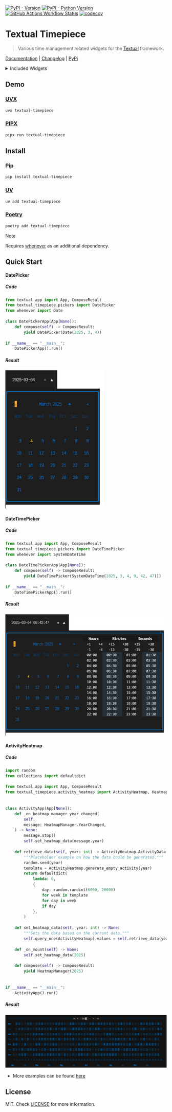 [![PyPI - Version](https://img.shields.io/pypi/v/textual-timepiece)](https://pypi.org/project/textual-timepiece/)
[![PyPI - Python Version](https://img.shields.io/pypi/pyversions/textual-timepiece?link=https%3A%2F%2Fpypi.org%2Fproject%2Ftextual-timepiece%2F)](https://pypi.org/project/textual-timepiece/)
[![GitHub Actions Workflow Status](https://img.shields.io/github/actions/workflow/status/ddkasa/textual-timepiece/ci.yaml?link=https%3A%2F%2Fgithub.com%2Fddkasa%2Ftextual-timepiece%2Factions%2Fworkflows%2Fci.yaml)](https://github.com/ddkasa/textual-timepiece/actions/workflows/ci.yaml)
[![codecov](https://codecov.io/github/ddkasa/textual-timepiece/graph/badge.svg?token=47OPXLN8J6)](https://codecov.io/github/ddkasa/textual-timepiece)

# Textual Timepiece

> Various time management related widgets for the [Textual](https://github.com/Textualize/textual) framework.

[Documentation](https://ddkasa.github.io/textual-timepiece/) | [Changelog](/docs/CHANGELOG.md) | [PyPi](https://pypi.org/project/textual-timepiece/)

<details>
<summary>Included Widgets</summary>

| Pickers                                                                                                                                  | Description                                                     |
| :--------------------------------------------------------------------------------------------------------------------------------------- | :-------------------------------------------------------------- |
| [DatePicker](https://ddkasa.github.io/textual-timepiece/reference/pickers/#textual_timepiece.pickers.DatePicker)                         | A visual date picker with an input and overlay.                 |
| [DurationPicker](https://ddkasa.github.io/textual-timepiece/reference/pickers/#textual_timepiece.pickers.DurationPicker)                 | Visual duration picker with duration up to 99 hours.            |
| [TimePicker](https://ddkasa.github.io/textual-timepiece/reference/pickers/#textual_timepiece.pickers.TimePicker)                         | Visual time picker for setting a time in a 24 hour clock.       |
| [DateTimePicker](https://ddkasa.github.io/textual-timepiece/reference/pickers/#textual_timepiece.pickers.DateTimePicker)                 | Datetime picker that combines a date and time.                  |
| [DateRangePicker](https://ddkasa.github.io/textual-timepiece/reference/pickers/#textual_timepiece.pickers.DateRangePicker)               | Date range picker for picking an interval between two dates.    |
| [DateTimeRangePicker](https://ddkasa.github.io/textual-timepiece/reference/pickers/#textual_timepiece.pickers.DateTimeRangePicker)       | Range picker for picking an interval between two times.         |
| [DateTimeDurationPicker](https://ddkasa.github.io/textual-timepiece/reference/pickers/#textual_timepiece.pickers.DateTimeDurationPicker) | Pick an interval between two times, including a duration input. |

| Activity Heatmap                                                                                                                             | Description                                                                           |
| :------------------------------------------------------------------------------------------------------------------------------------------- | :------------------------------------------------------------------------------------ |
| [ActivityHeatmap](https://ddkasa.github.io/textual-timepiece/reference/activity_heatmap/#textual_timepiece.activity_heatmap.ActivityHeatmap) | Activity Heatmap for displaying yearly data similar to the GitHub contribution graph. |
| [HeatmapManager](https://ddkasa.github.io/textual-timepiece/reference/activity_heatmap/#textual_timepiece.activity_heatmap.HeatmapManager)   | Widget for browsing the Activity Heatmap with yearly navigation builtin.              |

| Timeline                                                                                                                                               | Description                                                       |
| :----------------------------------------------------------------------------------------------------------------------------------------------------- | :---------------------------------------------------------------- |
| [HorizontalEntry](https://ddkasa.github.io/textual-timepiece/reference/timeline/#textual_timepiece.timeline.HorizontalEntry)                           | Horizontal entry for a horizontal timeline layout.                |
| [HorizontalRuler](https://ddkasa.github.io/textual-timepiece/reference/timeline/#textual_timepiece.timeline.HorizontalRuler)                           | Horizontal ruler for marking horizontal timelines.                |
| [HorizontalTimeline](https://ddkasa.github.io/textual-timepiece/reference/timeline/#textual_timepiece.timeline.HorizontalTimeline)                     | Basic timeline widget that displays entries in a horizontal view. |
| [HorizontalTimelineNavigation](https://ddkasa.github.io/textual-timepiece/reference/timeline/#textual_timepiece.timeline.HorizontalTimelineNavigation) | Horizontal widget containing a horizontal timeline and header.    |
| [RuledHorizontalTimeline](https://ddkasa.github.io/textual-timepiece/reference/timeline/#textual_timepiece.timeline.RuledHorizontalTimeline)           | Ruled horizontal timeline with markers.                           |
| [RuledVerticalTimeline](https://ddkasa.github.io/textual-timepiece/reference/timeline/#textual_timepiece.timeline.RuledVerticalTimeline)               | Ruled vertical timeline with markers.                             |
| [VerticalEntry](https://ddkasa.github.io/textual-timepiece/reference/timeline/#textual_timepiece.timeline.VerticalEntry)                               | Vertical entry for a vertical timeline layout.                    |
| [VerticalRuler](https://ddkasa.github.io/textual-timepiece/reference/timeline/#textual_timepiece.timeline.VerticalRuler)                               | Vertical ruler for marking vertical timelines.                    |
| [VerticalTimeline](https://ddkasa.github.io/textual-timepiece/reference/timeline/#textual_timepiece.timeline.VerticalTimeline)                         | Basic timeline widget that displays entries in a vertical view.   |
| [VerticalTimelineNavigation](https://ddkasa.github.io/textual-timepiece/reference/timeline/#textual_timepiece.timeline.VerticalTimelineNavigation)     | Vertical widget containing a vertical timeline and header.        |

| Selector                                                                                                                   | Description                                                           |
| :------------------------------------------------------------------------------------------------------------------------- | :-------------------------------------------------------------------- |
| [DateSelect](https://ddkasa.github.io/textual-timepiece/reference/selectors/#textual_timepiece.pickers.DateSelect)         | Date selection widget with calendar panes.                            |
| [TimeSelect](https://ddkasa.github.io/textual-timepiece/reference/selectors/#textual_timepiece.pickers.TimeSelect)         | Time selection widget with various times in 30 minute intervals.      |
| [DurationSelect](https://ddkasa.github.io/textual-timepiece/reference/selectors/#textual_timepiece.pickers.DurationSelect) | Duration selection widget with modifiers for adjust time or duration. |

| Input                                                                                                                | Description                                                    |
| :------------------------------------------------------------------------------------------------------------------- | :------------------------------------------------------------- |
| [DateInput](https://ddkasa.github.io/textual-timepiece/reference/input/#textual_timepiece.pickers.DateInput)         | Date input which takes in a iso-format date.                   |
| [TimeInput](https://ddkasa.github.io/textual-timepiece/reference/input/#textual_timepiece.pickers.TimeInput)         | Time input that takes in 24 hour clocked in a HH:MM:SS format. |
| [DurationInput](https://ddkasa.github.io/textual-timepiece/reference/input/#textual_timepiece.pickers.DurationInput) | Duration input with a duration up to 99 hours.                 |
| [DateTimeInput](https://ddkasa.github.io/textual-timepiece/reference/input/#textual_timepiece.pickers.DateTimeInput) | An input with a combination of a date and time in iso-format.  |

</details>

## Demo

### [UVX](https://docs.astral.sh/uv/)

```sh
uvx textual-timepiece
```

### [PIPX](https://github.com/pypa/pipx)

```sh
pipx run textual-timepiece
```

## Install

### Pip

```sh
pip install textual-timepiece
```

### [UV](https://docs.astral.sh/uv/)

```sh
uv add textual-timepiece
```

### [Poetry](https://python-poetry.org)

```sh
poetry add textual-timepiece
```

> [!NOTE]
> Requires [whenever](https://github.com/ariebovenberg/whenever) as an additional dependency.

## Quick Start

#### DatePicker

##### Code

```py
from textual.app import App, ComposeResult
from textual_timepiece.pickers import DatePicker
from whenever import Date

class DatePickerApp(App[None]):
    def compose(self) -> ComposeResult:
        yield DatePicker(Date(2025, 3, 4))

if __name__ == "__main__":
    DatePickerApp().run()
```

##### Result

![DateTimePicker Example](https://github.com/ddkasa/textual-timepiece/blob/main/docs/media/images/date-picker-example.png)

#### DateTimePicker

##### Code

```py
from textual.app import App, ComposeResult
from textual_timepiece.pickers import DateTimePicker
from whenever import SystemDateTime

class DateTimePickerApp(App[None]):
    def compose(self) -> ComposeResult:
        yield DateTimePicker(SystemDateTime(2025, 3, 4, 9, 42, 47)))

if __name__ == "__main__":
    DateTimePickerApp().run()
```

##### Result

![DatePicker Example](https://github.com/ddkasa/textual-timepiece/blob/main/docs/media/images/datetime-picker-example.png)

#### ActivityHeatmap

##### Code

```py
import random
from collections import defaultdict

from textual.app import App, ComposeResult
from textual_timepiece.activity_heatmap import ActivityHeatmap, HeatmapManager


class ActivityApp(App[None]):
    def _on_heatmap_manager_year_changed(
        self,
        message: HeatmapManager.YearChanged,
    ) -> None:
        message.stop()
        self.set_heatmap_data(message.year)

    def retrieve_data(self, year: int) -> ActivityHeatmap.ActivityData:
        """Placeholder example on how the data could be generated."""
        random.seed(year)
        template = ActivityHeatmap.generate_empty_activity(year)
        return defaultdict(
            lambda: 0,
            {
                day: random.randint(6000, 20000)
                for week in template
                for day in week
                if day
            },
        )

    def set_heatmap_data(self, year: int) -> None:
        """Sets the data based on the current data."""
        self.query_one(ActivityHeatmap).values = self.retrieve_data(year)

    def _on_mount(self) -> None:
        self.set_heatmap_data(2025)

    def compose(self) -> ComposeResult:
        yield HeatmapManager(2025)


if __name__ == "__main__":
    ActivityApp().run()
```

##### Result

![ActivityHeatmap Example](https://github.com/ddkasa/textual-timepiece/blob/4a5d9439b2ee436e1b89a1e3189c0d6d5bc6f704/docs/media/images/activity-heatmap-example.png)

- More examples can be found [here](https://ddkasa.github.io/textual-timepiece/examples)

## License

MIT. Check [LICENSE](LICENSE.md) for more information.
